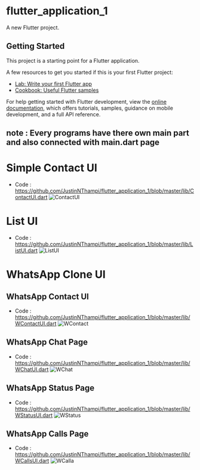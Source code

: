# flutter_application_1

A new Flutter project.

## Getting Started

This project is a starting point for a Flutter application.

A few resources to get you started if this is your first Flutter project:

- [Lab: Write your first Flutter app](https://docs.flutter.dev/get-started/codelab)
- [Cookbook: Useful Flutter samples](https://docs.flutter.dev/cookbook)

For help getting started with Flutter development, view the
[online documentation](https://docs.flutter.dev/), which offers tutorials,
samples, guidance on mobile development, and a full API reference.

## note : Every programs have there own main part and also connected with main.dart page 

# Simple Contact UI 
  - Code : https://github.com/JustinNThampi/flutter_application_1/blob/master/lib/ContactUI.dart
![ContactUI](https://user-images.githubusercontent.com/95224442/225706316-21e18fe6-16bc-4a46-b308-44d9498a23de.PNG)

# List UI
  - Code : https://github.com/JustinNThampi/flutter_application_1/blob/master/lib/ListUI.dart
  ![ListUI](https://user-images.githubusercontent.com/95224442/227715563-943b571c-e333-4b9d-b302-2d490b91e232.PNG)

# WhatsApp Clone UI

## WhatsApp Contact UI
  - Code : https://github.com/JustinNThampi/flutter_application_1/blob/master/lib/WContactUI.dart
  ![WContact](https://user-images.githubusercontent.com/95224442/225841385-97bc59ea-c7c5-4312-a70a-567a60c68a5c.PNG)

## WhatsApp Chat Page
  - Code : https://github.com/JustinNThampi/flutter_application_1/blob/master/lib/WChatUI.dart
  ![WChat](https://user-images.githubusercontent.com/95224442/225905514-513bf5ba-b16e-4619-8aee-2048516f9bc1.PNG)

## WhatsApp Status Page
  - Code : https://github.com/JustinNThampi/flutter_application_1/blob/master/lib/WStatusUI.dart
  ![WStatus](https://user-images.githubusercontent.com/95224442/225905772-2bcc3ecf-f2cc-44de-9c72-461151ce9e97.PNG)

## WhatsApp Calls Page
  - Code : https://github.com/JustinNThampi/flutter_application_1/blob/master/lib/WCallsUI.dart
  ![WCalla](https://user-images.githubusercontent.com/95224442/225905991-25858f1b-e716-4c3f-918c-f39b6bb1f568.PNG)

